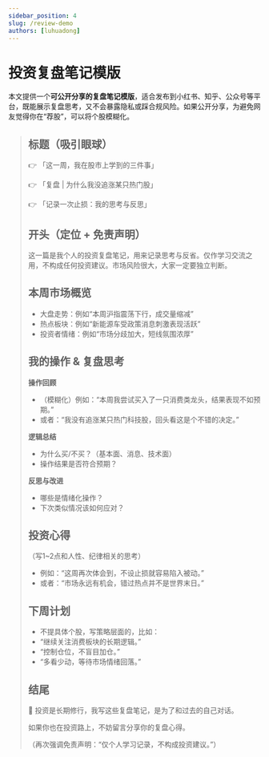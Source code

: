 ```yaml
---
sidebar_position: 4
slug: /review-demo
authors: [luhuadong]
---
```


# 投资复盘笔记模版

本文提供一个**可公开分享的复盘笔记模版**，适合发布到小红书、知乎、公众号等平台，既能展示复盘思考，又不会暴露隐私或踩合规风险。如果公开分享，为避免网友觉得你在“荐股”，可以将个股模糊化。

>## 标题（吸引眼球）
>
>👉 「这一周，我在股市上学到的三件事」
>
>👉 「复盘 | 为什么我没追涨某只热门股」
>
>👉 「记录一次止损：我的思考与反思」
>
>## 开头（定位 + 免责声明）
>
>这一篇是我个人的投资复盘笔记，用来记录思考与反省。仅作学习交流之用，不构成任何投资建议。市场风险很大，大家一定要独立判断。
>
>## 本周市场概览
>
>- 大盘走势：例如“本周沪指震荡下行，成交量缩减”
>- 热点板块：例如“新能源车受政策消息刺激表现活跃”
>- 投资者情绪：例如“市场分歧加大，短线氛围浓厚”
>
>## 我的操作 & 复盘思考
>
>**操作回顾**
>
>- （模糊化）例如：“本周我尝试买入了一只消费类龙头，结果表现不如预期。”
>- 或者：“我没有追涨某只热门科技股，回头看这是个不错的决定。”
>
>**逻辑总结**
>
>- 为什么买/不买？（基本面、消息、技术面）
>- 操作结果是否符合预期？
>
>**反思与改进**
>
>- 哪些是情绪化操作？
>- 下次类似情况该如何应对？
>
>## 投资心得
>
>（写1~2点和人性、纪律相关的思考）
>
>- 例如：“这周再次体会到，不设止损就容易陷入被动。”
>- 或者：“市场永远有机会，错过热点并不是世界末日。”
>
>## 下周计划
>
>- 不提具体个股，写策略层面的，比如：
>  - “继续关注消费板块的长期逻辑。”
>  - “控制仓位，不盲目加仓。”
>  - “多看少动，等待市场情绪回落。”
>
>## 结尾
>
>📌 投资是长期修行，我写这些复盘笔记，是为了和过去的自己对话。
>
>如果你也在投资路上，不妨留言分享你的复盘心得。
>
>（再次强调免责声明：“仅个人学习记录，不构成投资建议。”）


